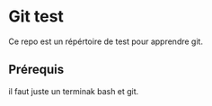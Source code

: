 # Git test
 
Ce repo est un répértoire de test pour apprendre git.

## Prérequis

il faut juste un terminak bash et git.